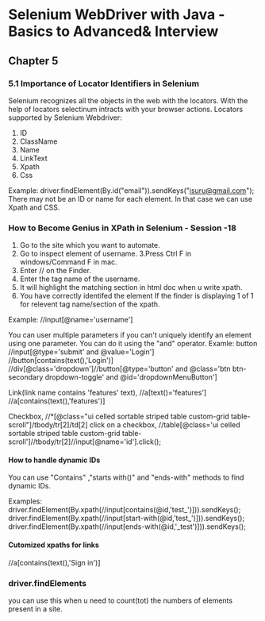 # Selenium WebDriver with Java - Basics to Advanced& Interview

## Chapter 5  

### 5.1 Importance of Locator Identifiers in Selenium 
Selenium recognizes all the objects in the web with the locators. With the help of locators selectinum intracts with your browser actions. 
Locators supported by Selenium Webdriver:
1. ID 
2. ClassName
3. Name
4. LinkText
5. Xpath
6. Css 

Example: 
driver.findElement(By.id("email")).sendKeys("isuru@gmail.com"); 
There may not be an ID or name for each element. In that case we can use Xpath and CSS.


### How to Become Genius in XPath in Selenium - Session -18 

1. Go to the site which you want to automate. 
2. Go to inspect element of username. 
3.Press Ctrl F in windows/Command F in mac.
4. Enter // on the Finder.
5. Enter the tag name of the username.
6. It will highlight the matching section in html doc when u write xpath.
7. You have correctly identifed the element If the finder is displaying 1 of 1 for relevent tag name/section of the xpath.

Example:
//input[@name='username']


You can user multiple parameters if you can't uniquely identify an element using one parameter. You can do it using the "and" operator. 
Examle: 
button 
//input[@type='submit' and @value='Login'] 
//button[contains(text(),'Login')]
//div[@class='dropdown']//button[@type='button' and @class='btn btn-secondary dropdown-toggle' and @id='dropdownMenuButton']


Link(link name contains 'features' text), 
//a[text()='features'] 
//a[contains(text(),'features')] 

Checkbox, 
//*[@class="ui celled sortable striped table custom-grid table-scroll"]/tbody/tr[2]/td[2] 
click on a checkbox,
//table[@class='ui celled sortable striped table custom-grid table-scroll']//tbody/tr[2]//input[@name='id'].click();

#### How to handle dynamic IDs  
You can use "Contains" ,"starts with()" and "ends-with" methods to find dynamic IDs. 

Examples: 
driver.findElement(By.xpath(//input[contains(@id,'test_')])).sendKeys(); 
driver.findElement(By.xpath(//input[start-with(@id,'test_')])).sendKeys(); 
driver.findElement(By.xpath(//input[ends-with(@id,'_test')])).sendKeys(); 

#### Cutomized xpaths for links 
//a[contains(text(),'Sign in')] 
 
### driver.findElements 

you can use this when u need to count(tot) the numbers of elements present in a site. 



